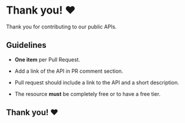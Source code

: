 # Thank you! ❤️

Thank you for contributing to our public APIs.

## Guidelines

- **One item** per Pull Request.

- Add a link of the API in PR comment section.
  
- Pull request should include a link to the API and a short description.

- The resource **must** be completely free or to have a free tier.

## Thank you! ❤️
